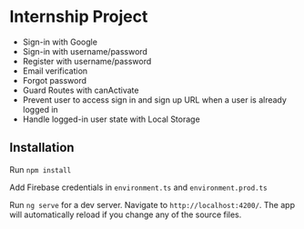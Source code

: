 # Internship Project

- Sign-in with Google
- Sign-in with username/password
- Register with username/password
- Email verification
- Forgot password
- Guard Routes with canActivate
- Prevent user to access sign in and sign up URL when a user is already logged in
- Handle logged-in user state with Local Storage

## Installation
Run `npm install`

Add Firebase credentials in `environment.ts` and `environment.prod.ts`

Run `ng serve` for a dev server. Navigate to `http://localhost:4200/`. The app will automatically reload if you change any of the source files.
